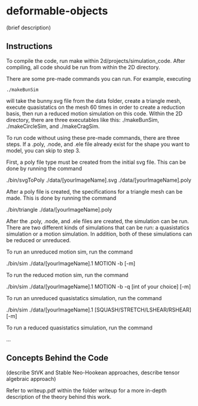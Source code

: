 # deformable-objects
(brief description)

## Instructions
To compile the code, run make within 2d/projects/simulation_code. After compiling, all code should be run from within the 2D directory.

There are some pre-made commands you can run. For example, executing

```{r}
./makeBunSim
```

will take the bunny.svg file from the data folder, create a triangle mesh, execute quasistatics on the mesh 60 times in order to create a reduction basis, then run a reduced motion simulation on this code. Within the 2D directory, there are three executables like this: ./makeBunSim, ./makeCircleSim, and ./makeCragSim.

To run code without using these pre-made commands, there are three steps. If a .poly, .node, and .ele file already exist for the shape you want to model, you can skip to step 3.

First, a poly file type must be created from the initial svg file. This can be done by running the command

./bin/svgToPoly ./data/[yourImageName].svg ./data/[yourImageName].poly

After a poly file is created, the specifications for a triangle mesh can be made. This is done by running the command

./bin/triangle ./data/[yourImageName].poly

After the .poly, .node, and .ele files are created, the simulation can be run. There are two different kinds of simulations that can be run: a quasistatics simulation or a motion simulation. In addition, both of these simulations can be reduced or unreduced.

To run an unreduced motion sim, run the command

./bin/sim ./data/[yourImageName].1 MOTION -b [-m]

To run the reduced motion sim, run the command

./bin/sim ./data/[yourImageName].1 MOTION -b -q [int of your choice] [-m]

To run an unreduced quasistatics simulation, run the command

./bin/sim ./data/[yourImageName].1 [SQUASH/STRETCH/LSHEAR/RSHEAR] [-m]

To run a reduced quasistatics simulation, run the command

...

## Concepts Behind the Code
(describe StVK and Stable Neo-Hookean approaches, describe tensor algebraic approach)

Refer to writeup.pdf within the folder writeup for a more in-depth description of the theory behind this work.
